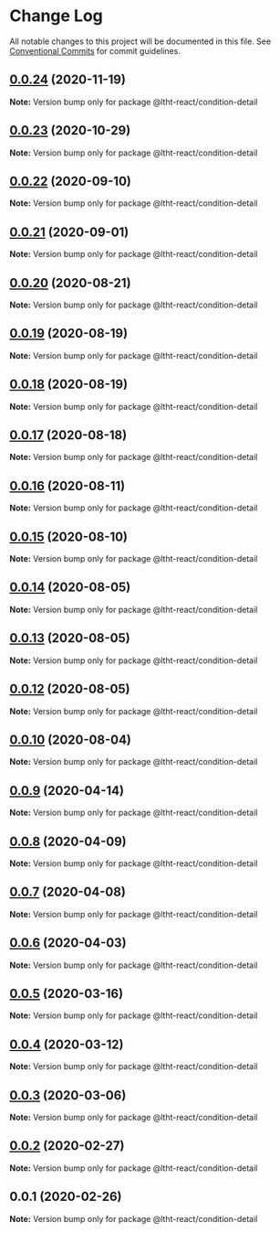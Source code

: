 # Change Log

All notable changes to this project will be documented in this file.
See [Conventional Commits](https://conventionalcommits.org) for commit guidelines.

## [0.0.24](https://github.com/ltht-epr/ltht-react/compare/@ltht-react/condition-detail@0.0.22...@ltht-react/condition-detail@0.0.24) (2020-11-19)

**Note:** Version bump only for package @ltht-react/condition-detail

## [0.0.23](https://github.com/ltht-epr/ltht-react/compare/@ltht-react/condition-detail@0.0.22...@ltht-react/condition-detail@0.0.23) (2020-10-29)

**Note:** Version bump only for package @ltht-react/condition-detail

## [0.0.22](https://github.com/ltht-epr/ltht-react/compare/@ltht-react/condition-detail@0.0.21...@ltht-react/condition-detail@0.0.22) (2020-09-10)

**Note:** Version bump only for package @ltht-react/condition-detail

## [0.0.21](https://github.com/ltht-epr/ltht-react/compare/@ltht-react/condition-detail@0.0.20...@ltht-react/condition-detail@0.0.21) (2020-09-01)

**Note:** Version bump only for package @ltht-react/condition-detail

## [0.0.20](https://github.com/ltht-epr/ltht-react/compare/@ltht-react/condition-detail@0.0.19...@ltht-react/condition-detail@0.0.20) (2020-08-21)

**Note:** Version bump only for package @ltht-react/condition-detail

## [0.0.19](https://github.com/ltht-epr/ltht-react/compare/@ltht-react/condition-detail@0.0.18...@ltht-react/condition-detail@0.0.19) (2020-08-19)

**Note:** Version bump only for package @ltht-react/condition-detail

## [0.0.18](https://github.com/ltht-epr/ltht-react/compare/@ltht-react/condition-detail@0.0.17...@ltht-react/condition-detail@0.0.18) (2020-08-19)

**Note:** Version bump only for package @ltht-react/condition-detail

## [0.0.17](https://github.com/ltht-epr/ltht-react/compare/@ltht-react/condition-detail@0.0.16...@ltht-react/condition-detail@0.0.17) (2020-08-18)

**Note:** Version bump only for package @ltht-react/condition-detail

## [0.0.16](https://github.com/ltht-epr/ltht-react/compare/@ltht-react/condition-detail@0.0.15...@ltht-react/condition-detail@0.0.16) (2020-08-11)

**Note:** Version bump only for package @ltht-react/condition-detail

## [0.0.15](https://github.com/ltht-epr/ltht-react/compare/@ltht-react/condition-detail@0.0.14...@ltht-react/condition-detail@0.0.15) (2020-08-10)

**Note:** Version bump only for package @ltht-react/condition-detail

## [0.0.14](https://github.com/ltht-epr/ltht-react/compare/@ltht-react/condition-detail@0.0.13...@ltht-react/condition-detail@0.0.14) (2020-08-05)

**Note:** Version bump only for package @ltht-react/condition-detail

## [0.0.13](https://github.com/ltht-epr/ltht-react/compare/@ltht-react/condition-detail@0.0.12...@ltht-react/condition-detail@0.0.13) (2020-08-05)

**Note:** Version bump only for package @ltht-react/condition-detail

## [0.0.12](https://github.com/ltht-epr/ltht-react/compare/@ltht-react/condition-detail@0.0.11...@ltht-react/condition-detail@0.0.12) (2020-08-05)

**Note:** Version bump only for package @ltht-react/condition-detail

## [0.0.10](https://github.com/ltht-epr/ltht-react/compare/@ltht-react/condition-detail@0.0.9...@ltht-react/condition-detail@0.0.10) (2020-08-04)

**Note:** Version bump only for package @ltht-react/condition-detail

## [0.0.9](https://github.com/ltht-epr/ltht-react/compare/@ltht-react/condition-detail@0.0.8...@ltht-react/condition-detail@0.0.9) (2020-04-14)

**Note:** Version bump only for package @ltht-react/condition-detail

## [0.0.8](https://github.com/ltht-epr/ltht-react/compare/@ltht-react/condition-detail@0.0.7...@ltht-react/condition-detail@0.0.8) (2020-04-09)

**Note:** Version bump only for package @ltht-react/condition-detail

## [0.0.7](https://github.com/ltht-epr/ltht-react/compare/@ltht-react/condition-detail@0.0.6...@ltht-react/condition-detail@0.0.7) (2020-04-08)

**Note:** Version bump only for package @ltht-react/condition-detail

## [0.0.6](https://ssh.github.com/ltht-epr/ltht-react/compare/@ltht-react/condition-detail@0.0.5...@ltht-react/condition-detail@0.0.6) (2020-04-03)

**Note:** Version bump only for package @ltht-react/condition-detail

## [0.0.5](https://github.com/ltht-epr/ltht-react/compare/@ltht-react/condition-detail@0.0.4...@ltht-react/condition-detail@0.0.5) (2020-03-16)

**Note:** Version bump only for package @ltht-react/condition-detail

## [0.0.4](https://ssh.github.com/ltht-epr/ltht-react/compare/@ltht-react/condition-detail@0.0.3...@ltht-react/condition-detail@0.0.4) (2020-03-12)

**Note:** Version bump only for package @ltht-react/condition-detail

## [0.0.3](https://ssh.github.com/ltht-epr/ltht-react/compare/@ltht-react/condition-detail@0.0.2...@ltht-react/condition-detail@0.0.3) (2020-03-06)

**Note:** Version bump only for package @ltht-react/condition-detail

## [0.0.2](https://ssh.github.com/ltht-epr/ltht-react/compare/@ltht-react/condition-detail@0.0.1...@ltht-react/condition-detail@0.0.2) (2020-02-27)

**Note:** Version bump only for package @ltht-react/condition-detail

## 0.0.1 (2020-02-26)

**Note:** Version bump only for package @ltht-react/condition-detail
